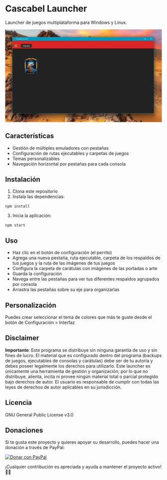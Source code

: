 # Cascabel Launcher

Launcher de juegos multiplataforma para Windows y Linux.


![Cascabel Launcher](screenshot.png)

## Características

- Gestión de múltiples emuladores con pestañas
- Configuración de rutas ejecutables y carpetas de juegos
- Temas personalizables
- Navegación horizontal por pestañas para cada consola

## Instalación

1. Clona este repositorio
2. Instala las dependencias:
```
npm install
```
3. Inicia la aplicación:
```
npm start
```

## Uso

- Haz clic en el botón de configuración (el perrito)
- Agrega una nueva pestaña, ruta ejecutable, carpeta de los respaldos de tus juegos y la ruta de las imágenes de tus juegos
- Configura la carpeta de carátulas con imágenes de las portadas o arte
- Guarda la configuración
- Navega entre las pestañas para ver tus diferentes respaldos agrupados por consola
- Arrastra las pestañas sobre su eje para organizarlas

## Personalización

Puedes crear seleccionar el tema de colores que más te guste desde el botón de Configuración > Interfaz

## Disclaimer

**Importante**: Este programa se distribuye sin ninguna garantía de uso y sin fines de lucro. El material que es configurado dentro del programa (backups de juegos, ejecutables de consolas y carátulas) debe ser de tu autoría y debes poseer legalmente los derechos para utilizarlo. Este launcher es únicamente una herramienta de gestión y organización; por lo que no distribuye, alienta, incita ni provee ningún material total o parcial protegido bajo derechos de autor. El usuario es responsable de cumplir con todas las leyes de derechos de autor aplicables en su jurisdicción.

## Licencia

GNU General Public License v3.0

## Donaciones

Si te gusta este proyecto y quieres apoyar su desarrollo, puedes hacer una donación a través de PayPal:

[![Donar con PayPal](https://www.paypalobjects.com/es_ES/ES/i/btn/btn_donateCC_LG.gif)](https://paypal.me/gessendarien)

¡Cualquier contribución es apreciada y ayuda a mantener el proyecto activo! 🐶🧡
